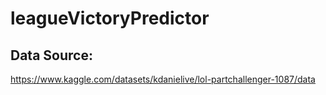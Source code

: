 # leagueVictoryPredictor

## Data Source:
https://www.kaggle.com/datasets/kdanielive/lol-partchallenger-1087/data
